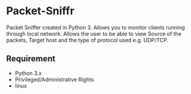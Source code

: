 # Packet-Sniffr

Packet Sniffer created in Python 3. Allows you to monitor clients running through local network. 
Allows the user to be able to view Source of the packets, Target host and the type of protocol used e.g. UDP/TCP.

## Requirement
  - Python 3.x
  - Privileged/Administrative Rights
  - linux

